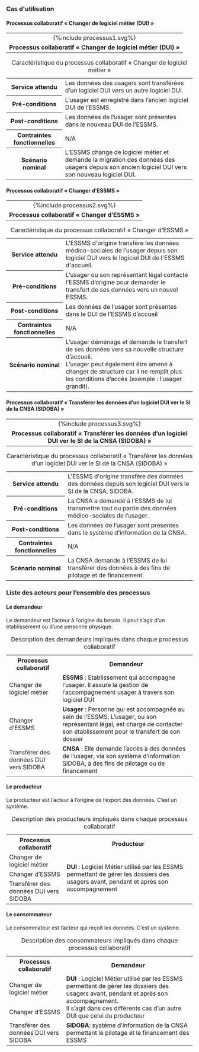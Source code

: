 ### Cas d'utilisation 

#### Processus collaboratif « Changer de logiciel métier (DUI) »

<table align="center">
    <tr>
        <td align ="center">
            <div class="figure">
                {%include processus1.svg%}
            </div>
        </td>    
    </tr>
    <tr>
        <td align ="center">
            <b>Processus collaboratif « Changer de logiciel métier (DUI) »</b>
        </td>
    </tr>
</table>

<table style="width:100%">
  <tr>
    <th>Service attendu</th>
    <td>Les données des usagers sont transférées d’un logiciel DUI vers un autre logiciel DUI.</td>
  </tr>
  <tr>
    <th>Pré-conditions</th>
    <td>L’usager est enregistré dans l’ancien logiciel DUI de l’ESSMS.</td>
  </tr>
  <tr>
    <th>Post-conditions</th>
    <td>Les données de l’usager sont présentes dans le nouveau DUI de l’ESSMS.</td>
  </tr>
  <tr>
    <th>Contraintes fonctionnelles</th>
    <td>N/A</td>
  </tr>
  <tr>
    <th>Scénario nominal</th>
    <td>L’ESSMS change de logiciel métier et demande la migration des données des usagers depuis son ancien logiciel DUI vers son nouveau logiciel DUI.</td>
  </tr>
  <caption>Caractéristique du processus collaboratif « Changer de logiciel métier »</caption>
</table>


#### Processus collaboratif « Changer d’ESSMS »

<table align="center">
    <tr>
        <td align ="center">
            <div class="figure">
                {%include processus2.svg%}
            </div>
        </td>    
    </tr>
    <tr>
        <td align ="center">
            <b>Processus collaboratif « Changer d’ESSMS »</b>
        </td>
    </tr>
</table>

<table style="width:100%">
  <tr>
    <th>Service attendu</th>
    <td>L'ESSMS d'origine transfère les données médico-sociales de l’usager depuis son logiciel DUI vers le logiciel DUI de l'ESSMS d'accueil.</td>
  </tr>
  <tr>
    <th>Pré-conditions</th>
    <td>L’usager ou son représentant légal contacte l’ESSMS d’origine pour demander le transfert de ses données vers un nouvel ESSMS.</td>
  </tr>
  <tr>
    <th>Post-conditions</th>
    <td>Les données de l’usager sont présentes dans le DUI de l’ESSMS d’accueil</td>
  </tr>
  <tr>
    <th>Contraintes fonctionnelles</th>
    <td>N/A</td>
  </tr>
  <tr>
    <th>Scénario nominal</th>
    <td>L’usager déménage et demande le transfert de ses données vers sa nouvelle structure d’accueil. <br>
    L’usager peut également être amené à changer de structure car il ne remplit plus les conditions d’accès (exemple : l’usager grandit).
</td>
  </tr>
  <caption>Caractéristique du processus collaboratif « Changer d’ESSMS »</caption>
</table>


#### Processus collaboratif « Transférer les données d’un logiciel DUI ver le SI de la CNSA (SIDOBA) »

<table align="center">
    <tr>
        <td align ="center">
            <div class="figure">
                {%include processus3.svg%}
            </div>
        </td>    
    </tr>
    <tr>
        <td align ="center">
            <b>Processus collaboratif « Transférer les données d’un logiciel DUI ver le SI de la CNSA (SIDOBA) »</b>
        </td>
    </tr>
</table>

<table style="width:100%">
  <tr>
    <th>Service attendu</th>
    <td>L'ESSMS d'origine transfère des données des données depuis son logiciel DUI vers le SI de la CNSA, SIDOBA.</td>
  </tr>
  <tr>
    <th>Pré-conditions</th>
    <td>La CNSA  a demandé à l’ESSMS de lui transmettre tout ou partie des données médico-sociales de l’usager.</td>
  </tr>
  <tr>
    <th>Post-conditions</th>
    <td>Les données de l’usager sont présentes dans le système d’information de la CNSA.</td>
  </tr>
  <tr>
    <th>Contraintes fonctionnelles</th>
    <td>N/A</td>
  </tr>
  <tr>
    <th>Scénario nominal</th>
    <td>La CNSA demande à l’ESSMS de lui transférer des données à des fins de pilotage et de financement.</td>
  </tr>
  <caption>Caractéristique du processus collaboratif « Transférer les données d’un logiciel DUI ver le SI de la CNSA (SIDOBA) »</caption>
</table>

### Liste des acteurs pour l’ensemble des processus

#### Le demandeur

Le demandeur est l’acteur à l’origine du besoin. Il peut s’agir d’un établissement ou d’une personne physique.

<table style="width:100%">
  <tr>
    <th>Processus collaboratif</th>
    <th>Demandeur</th>
  </tr>
  <tr>
    <td>Changer de logiciel métier</td>
    <td><b>ESSMS</b> : Etablissement qui accompagne l’usager. Il assure la gestion de l’accompagnement usager à travers son logiciel DUI</td>
  </tr>
  <tr>
    <td>Changer d’ESSMS</td>
    <td><b>Usager</b> : Personne qui est accompagnée au sein de l’ESSMS. L’usager, ou son représentant légal, est chargé de contacter son établissement pour le transfert de son dossier</td>
  </tr>
  <tr>
    <td>Transférer des données DUI vers SIDOBA</td>
    <td><b>CNSA</b> : Elle demande l’accès à des données de l’usager, via son système d’information SIDOBA, à des fins de pilotage ou de financement</td>
  </tr>
  <caption>Description des demandeurs impliqués dans chaque processus collaboratif</caption>
</table>


#### Le producteur 

Le producteur est l’acteur à l’origine de l’export des données. C’est un système. 

<table style="width:100%">
  <tr>
    <th>Processus collaboratif</th>
    <th>Producteur</th>
  </tr>
  <tr>
    <td>Changer de logiciel métier</td>
    <td rowspan="3"><b>DUI</b> : Logiciel Métier utilisé par les ESSMS permettant de gérer les dossiers des usagers avant, pendant et après son accompagnement</td>
  </tr>
  <tr>
    <td>Changer d’ESSMS</td>
  </tr>
  <tr>
    <td>Transférer des données DUI vers SIDOBA</td>
  </tr>
  <caption>Description des producteurs impliqués dans chaque processus collaboratif</caption>
</table>


#### Le consommateur

Le consommateur est l’acteur qui reçoit les données. C’est un système. 

<table style="width:100%">
  <tr>
    <th>Processus collaboratif</th>
    <th>Demandeur</th>
  </tr>
  <tr>
    <td>Changer de logiciel métier</td>
    <td rowspan="2"><b>DUI</b> : Logiciel Métier utilisé par les ESSMS permettant de gérer les dossiers des usagers avant, pendant et après son accompagnement. <br>
    Il s’agit dans ces différents cas d’un autre DUI que celui du producteur
</td>
  </tr>
  <tr>
    <td>Changer d’ESSMS</td>
  </tr>
  <tr>
    <td>Transférer des données DUI vers SIDOBA</td>
    <td><b>SIDOBA</b>: système d’information de la CNSA permettant le pilotage et le financement des ESSMS</td>
  </tr>
  <caption>Description des consommateurs impliqués dans chaque processus collaboratif</caption>
</table>